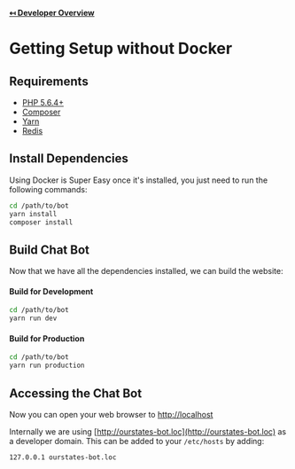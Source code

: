 **[↤ Developer Overview](../README.md)**

Getting Setup without Docker
===

Requirements
---

* [PHP 5.6.4+](http://php.net/manual/en/install.php)
* [Composer](https://getcomposer.org)
* [Yarn](https://yarnpkg.com)
* [Redis](http://redis.io)


Install Dependencies
---

Using Docker is Super Easy once it's installed, you just need to run the following commands:

```bash
cd /path/to/bot
yarn install
composer install
```


Build Chat Bot
---

Now that we have all the dependencies installed, we can build the website:

#### Build for Development

```bash
cd /path/to/bot
yarn run dev
```

#### Build for Production

```bash
cd /path/to/bot
yarn run production
```


Accessing the Chat Bot
---

Now you can open your web browser to [http://localhost](http://localhost)

Internally we are using [http://ourstates-bot.loc](http://ourstates-bot.loc) as a developer domain.  This can be added to your `/etc/hosts` by adding:

```
127.0.0.1 ourstates-bot.loc
```
